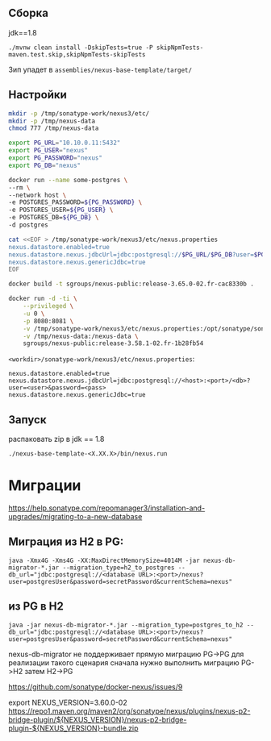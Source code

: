## Сборка 
jdk==1.8

```shell
./mvnw clean install -DskipTests=true -P skipNpmTests-maven.test.skip,skipNpmTests-skipTests
```

Зип упадет в `assemblies/nexus-base-template/target/`

## Настройки 


```bash
mkdir -p /tmp/sonatype-work/nexus3/etc/
mkdir -p /tmp/nexus-data
chmod 777 /tmp/nexus-data

export PG_URL="10.10.0.11:5432"
export PG_USER="nexus"
export PG_PASSWORD="nexus"
export PG_DB="nexus"

docker run --name some-postgres \
--rm \
--network host \
-e POSTGRES_PASSWORD=${PG_PASSWORD} \
-e POSTGRES_USER=${PG_USER} \
-e POSTGRES_DB=${PG_DB} \
-d postgres 

cat <<EOF > /tmp/sonatype-work/nexus3/etc/nexus.properties
nexus.datastore.enabled=true
nexus.datastore.nexus.jdbcUrl=jdbc:postgresql://$PG_URL/$PG_DB?user=$PG_USER&password=$PG_PASSWORD
nexus.datastore.nexus.genericJdbc=true
EOF

docker build -t sgroups/nexus-public:release-3.65.0-02.fr-cac8330b .

docker run -d -ti \
    --privileged \
    -u 0 \
    -p 8080:8081 \
    -v /tmp/sonatype-work/nexus3/etc/nexus.properties:/opt/sonatype/sonatype-work/nexus3/etc/nexus.properties \
    -v /tmp/nexus-data:/nexus-data \
    sgroups/nexus-public:release-3.58.1-02.fr-1b28fb54


```

`<workdir>/sonatype-work/nexus3/etc/nexus.properties`:
```properties
nexus.datastore.enabled=true
nexus.datastore.nexus.jdbcUrl=jdbc:postgresql://<host>:<port>/<db>?user=<user>&password=<pass>
nexus.datastore.nexus.genericJdbc=true
```

## Запуск 
распаковать zip в <workdir>
jdk == 1.8

```shell
./nexus-base-template-<X.XX.X>/bin/nexus.run
```

# Миграции

https://help.sonatype.com/repomanager3/installation-and-upgrades/migrating-to-a-new-database

## Миграция из H2 в PG:

```shell
java -Xmx4G -Xms4G -XX:MaxDirectMemorySize=4014M -jar nexus-db-migrator-*.jar --migration_type=h2_to_postgres --db_url="jdbc:postgresql://<database URL>:<port>/nexus?user=postgresUser&password=secretPassword&currentSchema=nexus"
```

## из PG в H2

```shell
java -jar nexus-db-migrator-*.jar --migration_type=postgres_to_h2 --db_url="jdbc:postgresql://<database URL>:<port>/nexus?user=postgresUser&password=secretPassword&currentSchema=nexus"
```

nexus-db-migrator не поддерживает прямую миграцию PG->PG 
для реализации такого сценария сначала нужно выполнить миграцию PG->H2 затем H2->PG


https://github.com/sonatype/docker-nexus/issues/9

export NEXUS_VERSION=3.60.0-02
https://repo1.maven.org/maven2/org/sonatype/nexus/plugins/nexus-p2-bridge-plugin/${NEXUS_VERSION}/nexus-p2-bridge-plugin-${NEXUS_VERSION}-bundle.zip